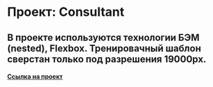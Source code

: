 # Проект: Consultant

## В проекте используются технологии БЭМ (nested), Flexbox. Тренировачный шаблон сверстан только под разрешения 19000px.

#### [Ссылка на проект](https://github.com/Pavel-Yaroslavovich/consultant.git)
